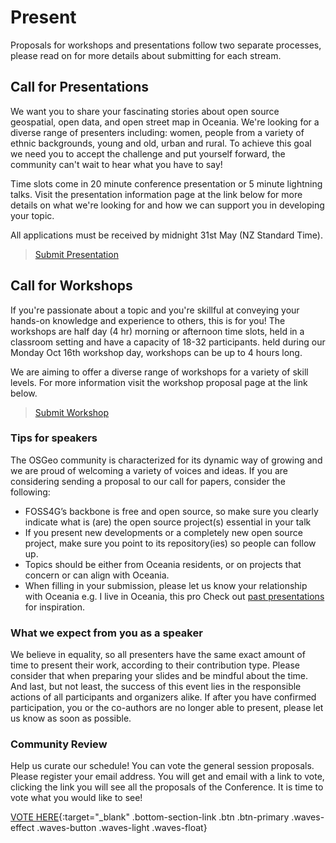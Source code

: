 <!-- place hold for parent page 'Call for papers' currently copied from Prizen and some amended -->

# Present
Proposals for workshops and presentations follow two separate processes, please read on for more details about submitting for each stream.

## Call for Presentations

We want you to share your fascinating stories about open source geospatial, open data, and open street map in Oceania. We're looking for a diverse range of presenters including: women, people from a variety of ethnic backgrounds, young and old, urban and rural. To achieve this goal we need you to accept the challenge and put yourself forward, the community can't wait to hear what you have to say!

Time slots come in 20 minute conference presentation or 5 minute lightning talks. Visit the presentation information page at the link below for more details on what we're looking for and how we can support you in developing your topic.

All applications must be received by midnight 31st May (NZ Standard Time).

> [Submit Presentation](https://talks.osgeo.org/foss4g-sotm-oceania-2023/cfp)

## Call for Workshops

If you're passionate about a topic and you're skillful at conveying your hands-on knowledge and experience to others, this is for you! The workshops are half day (4 hr) morning or afternoon time slots, held in a classroom setting and have a capacity of 18-32 participants. held during our Monday Oct 16th workshop day, workshops can be up to 4 hours long. 

We are aiming to offer a diverse range of workshops for a variety of skill levels. For more information visit the workshop proposal page at the link below.

> [Submit Workshop](https://talks.osgeo.org/foss4g-sotm-oceania-2023/cfp)

### Tips for speakers

The OSGeo community is characterized for its dynamic way of growing and we are proud of welcoming a variety of voices and ideas. If you are considering sending a proposal to our call for papers, consider the following:
- FOSS4G’s backbone is free and open source, so make sure you clearly indicate what is (are) the open source project(s) essential in your talk
- If you present new developments or a completely new open source project, make sure you point to its repository(ies) so people can follow up.
- Topics should be either from Oceania residents, or on projects that concern or can align with Oceania. 
- When filling in your submission, please let us know your relationship with Oceania e.g. I live in Oceania, this pro
Check out [past presentations](https://www.youtube.com/@foss4gsotmoceania433/videos) for inspiration.

### What we expect from you as a speaker

We believe in equality, so all presenters have the same exact amount of time to present their work, according to their contribution type. Please consider that when preparing your slides and be mindful about the time.
And last, but not least, the success of this event lies in the responsible actions of all participants and organizers alike. If after you have confirmed participation, you or the co-authors are no longer able to present, please let us know as soon as possible.

### Community Review

Help us curate our schedule! You can vote the general session proposals.
Please register your email address. You will get and email with a link to vote, clicking the link you will see all the proposals of the Conference. It is time to vote what you would like to see!

[VOTE HERE](https://talks.osgeo.org/foss4g-2023/p/voting/signup/){:target="\_blank" .bottom-section-link .btn .btn-primary .waves-effect .waves-button .waves-light .waves-float}

<!-- Prizen content ------------------------------------------------------------------------------------------------------------------------------------------------------------------------
layout: post
title: Call for papers
permalink: /call-for-papers/
isStaticPost: true
image: speakers.jpg
links:
  - { permalink: "/call-for-papers/", text: "Call for papers" }
  - { permalink: "/call-for-papers/general-sessions/", text: "General sessions" }
  - { permalink: "/call-for-papers/workshops/", text: "Workshops" }
  - { permalink: "/call-for-papers/lightning-talks/", text: "Lightning talks" }
---

### Call for Presentations

Welcome to the Call for Presentations of FOSS4G Prizren 2023!
If you have developed a free and open source project related to geospatial technologies, if you implemented a FOSS4G solution or product, or participated in a project that uses FOSS, we invite you to participate by sending your proposal.

### Types of Contributions

You can submit three types of proposals to the Call for Papers:

- [Talks]({% link _pages/call-for-papers/general-sessions.md %}){: .btn .btn-primary .waves-effect .waves-button .waves-light }

- [Lightning talks]({% link _pages/call-for-papers/lightning-talks.md %}){: .btn .btn-primary .waves-effect .waves-button .waves-light }

- [Workshops]({% link _pages/call-for-papers/workshops.md %}){: .btn-primary .waves-effect .waves-button .waves-light}

The application deadline for all types of proposals and abstracts is 28 Feb 2023!

### What to contribute

The global FOSS4G is the flagship event of OSGeo and one of the most important global geospatial events of the year. While the focus of the conference revolts around open source software for geography, it is a meeting point where knowledge and experiences are shared, new tools are learned and new relationships are established.
Some of the expected topics will be the usage of geospatial in a variety of industries and in the public sector, the role of the community and industry in research and advancement in the free and open source geospatial technology to achieve the digital transition.

### Tips for speakers

The OSGeo community is characterized for its dynamic way of growing and we are proud of welcoming a variety of voices and ideas. If you are considering sending a proposal to our call for papers, consider the following:
FOSS4G’s backbone is free and open source, so make sure you clearly indicate what is (are) the open source project(s) essential in your talk
If you present new developments or a completely new open source project, make sure you point to its repository(ies) so people can follow up.
The more suitable the selections of general and particular topics, and level of technical complexity are, the better shaped the final program will be. Please, help us optimize your time at FOSS4G 2023.

### What we expect from you as a speaker

We believe in equality, so all presenters have the same exact amount of time to present their work, according to their contribution type. Please consider that when preparing your slides and be mindful about the time.
And last, but not least, the success of this event lies in the responsable actions of all participants and organizers alike. If after you have confirmed participation, you or the co-authors are no longer able to present, please let us know as soon as possible.

### Community Review

Help us curate our schedule! You can vote the general session proposals.
Please register your email address. You will get and email with a link to vote, clicking the link you will see all the proposals of the Conference. It is time to vote what you would like to see!

[VOTE HERE](https://talks.osgeo.org/foss4g-2023/p/voting/signup/){:target="\_blank" .bottom-section-link .btn .btn-primary .waves-effect .waves-button .waves-light .waves-float}
-->
